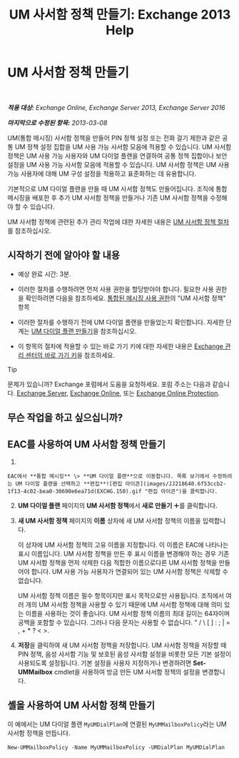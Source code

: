 ﻿---
title: 'UM 사서함 정책 만들기: Exchange 2013 Help'
TOCTitle: UM 사서함 정책 만들기
ms:assetid: 7f20874b-c46c-4505-9a78-f63eacb578ff
ms:mtpsurl: https://technet.microsoft.com/ko-kr/library/Bb123510(v=EXCHG.150)
ms:contentKeyID: 50556020
ms.date: 05/22/2018
mtps_version: v=EXCHG.150
f1_keywords:
- Microsoft.Exchange.Management.SnapIn.Esm.Servers.UnifiedMessaging.CreateUMMailboxPolicyWizardForm.CreateUMMailboxPolicyWizardPage
ms.translationtype: MT
---

# UM 사서함 정책 만들기

 

_**적용 대상:** Exchange Online, Exchange Server 2013, Exchange Server 2016_

_**마지막으로 수정된 항목:** 2013-03-08_

UM(통합 메시징) 사서함 정책을 만들어 PIN 정책 설정 또는 전화 걸기 제한과 같은 공통 UM 정책 설정 집합을 UM 사용 가능 사서함 모음에 적용할 수 있습니다. UM 사서함 정책은 UM 사용 가능 사용자와 UM 다이얼 플랜을 연결하여 공통 정책 집합이나 보안 설정을 UM 사용 가능 사서함 모음에 적용할 수 있습니다. UM 사서함 정책은 UM 사용 가능 사용자에 대해 UM 구성 설정을 적용하고 표준화하는 데 유용합니다.

기본적으로 UM 다이얼 플랜을 만들 때 UM 사서함 정책도 만들어집니다. 조직에 통합 메시징을 배포한 후 추가 UM 사서함 정책을 만들거나 기존 UM 사서함 정책을 수정해야 할 수 있습니다.

UM 사서함 정책에 관련된 추가 관리 작업에 대한 자세한 내용은 [UM 사서함 정책 절차](um-mailbox-policy-procedures-exchange-2013-help.md)를 참조하십시오.

## 시작하기 전에 알아야 할 내용

  - 예상 완료 시간: 3분.

  - 이러한 절차를 수행하려면 먼저 사용 권한을 할당받아야 합니다. 필요한 사용 권한을 확인하려면 다음을 참조하세요. [통합된 메시징 사용 권한](unified-messaging-permissions-exchange-2013-help.md)의 "UM 사서함 정책" 항목

  - 이러한 절차를 수행하기 전에 UM 다이얼 플랜을 만들었는지 확인합니다. 자세한 단계는 [UM 다이얼 플랜 만들기](create-a-um-dial-plan-exchange-2013-help.md)을 참조하십시오.

  - 이 항목의 절차에 적용할 수 있는 바로 가기 키에 대한 자세한 내용은 [Exchange 관리 센터의 바로 가기 키](keyboard-shortcuts-in-the-exchange-admin-center-exchange-online-protection-help.md)을 참조하세요.


> [!TIP]
> 문제가 있습니까? Exchange 포럼에서 도움을 요청하세요. 포럼 주소는 다음과 같습니다. <A href="https://go.microsoft.com/fwlink/p/?linkid=60612">Exchange Server</A>, <A href="https://go.microsoft.com/fwlink/p/?linkid=267542">Exchange Online</A>, 또는 <A href="https://go.microsoft.com/fwlink/p/?linkid=285351">Exchange Online Protection</A>.



## 무슨 작업을 하고 싶으십니까?

## EAC를 사용하여 UM 사서함 정책 만들기

1.  
    
    EAC에서 **통합 메시징** \> **UM 다이얼 플랜**으로 이동합니다. 목록 보기에서 수정하려는 UM 다이얼 플랜을 선택하고 **편집**![편집 아이콘](images/JJ218640.6f53ccb2-1f13-4c02-bea0-30690e6ea71d(EXCHG.150).gif "편집 아이콘")을 클릭합니다.

2.  **UM 다이얼 플랜** 페이지의 **UM 사서함 정책**에서 **새로 만들기** ![아이콘 추가](images/JJ218640.c1e75329-d6d7-4073-a27d-498590bbb558(EXCHG.150).gif "아이콘 추가")를 클릭합니다.

3.  **새 UM 사서함 정책** 페이지의 **이름** 상자에 새 UM 사서함 정책의 이름을 입력합니다.
    
    이 상자에 UM 사서함 정책의 고유 이름을 지정합니다. 이 이름은 EAC에 나타나는 표시 이름입니다. UM 사서함 정책을 만든 후 표시 이름을 변경해야 하는 경우 기존 UM 사서함 정책을 먼저 삭제한 다음 적합한 이름으로다른 UM 사서함 정책을 만들어야 합니다. UM 사용 가능 사용자가 연결되어 있는 UM 사서함 정책은 삭제할 수 없습니다.
    
    UM 사서함 정책 이름은 필수 항목이지만 표시 목적으로만 사용됩니다. 조직에서 여러 개의 UM 사서함 정책을 사용할 수 있기 때문에 UM 사서함 정책에 대해 의미 있는 이름을 사용하는 것이 좋습니다. UM 사서함 정책 이름의 최대 길이는 64자이며 공백을 포함할 수 있습니다. 그러나 다음 문자는 사용할 수 없습니다. " / \\ \[ \] : ; | = , + \* ? \< \>.

4.  **저장**을 클릭하여 새 UM 사서함 정책을 저장합니다. UM 사서함 정책을 저장할 때 PIN 정책, 음성 사서함 기능 및 보호된 음성 사서함 설정을 비롯한 모든 기본 설정이 사용되도록 설정됩니다. 기본 설정을 사용자 지정하거나 변경하려면 **Set-UMMailbox** cmdlet을 사용하여 방금 만든 UM 사서함 정책의 설정을 변경합니다.

## 셸을 사용하여 UM 사서함 정책 만들기

이 예에서는 UM 다이얼 플랜 `MyUMDialPlan`에 연결된 `MyUMMailboxPolicy`라는 UM 사서함 정책을 만듭니다.

    New-UMMailboxPolicy -Name MyUMMailboxPolicy -UMDialPlan MyUMDialPlan

